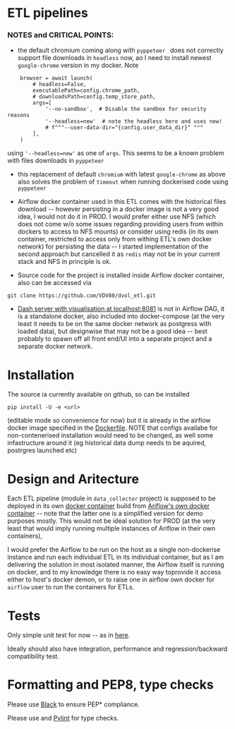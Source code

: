 # ETL pipelines


### NOTES and CRITICAL POINTS: 
- the default chromium coming along with ```pyppeteer ``` does not correctly support file downloads in 
```headless``` now, ao I need to install newest ```google-chrome``` version in my docker. Note 
```buildoutcfg
    browser = await launch(
        # headless=False,
        executablePath=config.chrome_path,
        # downloadsPath=config.temp_store_path,
        args=[
            '--no-sandbox',  # Disable the sandbox for security reasons
            '--headless=new'  # note the headless here and uses new!
            # f"""--user-data-dir="{config.user_data_dir}" """
        ],
    )
```
 using ```'--headless=new'``` as one of ```args```. This seems to be a known problem with files downloads 
in ```pyppeteer```

- this replacement of default ```chromium``` with latest ```google-chrome``` as above also solves the problem of 
  ```timeout``` when running dockerised code using ```pyppeteer```
  
- Airflow docker container used in this ETL comes with the historical files download -- however persisting in a docker image is
not a very good idea, I would not do it in PROD. I would prefer either use NFS (which does not come w/o some issues regarding
providing users from within dockers to access to NFS mounts) or consider using redis (in its own container, restricted 
to access only from withing ETL's own docker network) for persisting the data -- I started implementation 
of the second approach but cancelled it as ```redis``` may not be in your current stack and NFS in principle is ok.

- Source code for the project is installed inside Airflow docker container, also can be accessed via
```buildoutcfg
git clone https://github.com/VDV80/dvol_etl.git
```
- [Dash server with visualisation at localhost:8081](localhost:8081) is not in Airflow DAG, it is a standalone docker, also included into docker-compose 
  (at the very least it needs to be on the same docker network as postgress with loaded data), but designwise
  that may not be a good idea -- best probably to spawn off all front end/UI into a separate project and a separate docker network.

# Installation
The source ia currently available on github, so can be installed 
```buildoutcfg
pip install -U -e <url>
```
(editable mode so convenience for now) but it is already in the airflow docker image specified in the [Dockerfile](./gme_etl/Dockerfile).
NOTE that configs availabe for non-contenerised installation would need to be changed, as well some infastructure around it 
(eg historical data dump needs to be aquired, postrgres launched etc)



# Design and Aritecture

Each ETL pipeline (module in ```data_collector``` project) is supposed to be deployed in its own 
[docker container](./gme_etl/Dockerfile) build from [Ariflow's own docker container](https://airflow.apache.org/docs/apache-airflow/stable/howto/docker-compose/index.html)
-- note that the latter one is a simplified version for demo purposes mostly. 
This would not be ideal solution for PROD (at the very least that would imply running multiple instances of Ariflow in their own containers), 

I would prefer the Airflow to be run on the host as a single non-dockerise instance and run each individual ETL in its individual 
container, but as I am delivering the solution in most isolated manner, the Airflow itself is running on docker, and to my knowledge there is 
no easy way toprovide it access either to host's docker demon, or to raise one in airflow own docker for 
```airflow``` user to run the containers for ETLs.

# Tests
Only simple unit test for now -- as in [here](./tests).

Ideally should also have integration, performance and regression/backward compatibility test.

# Formatting and PEP8, type checks
Please use [Black](https://pypi.org/project/black/) to ensure PEP* compliance.

Please use and [Pylint](https://pypi.org/project/pylint/) for type checks.